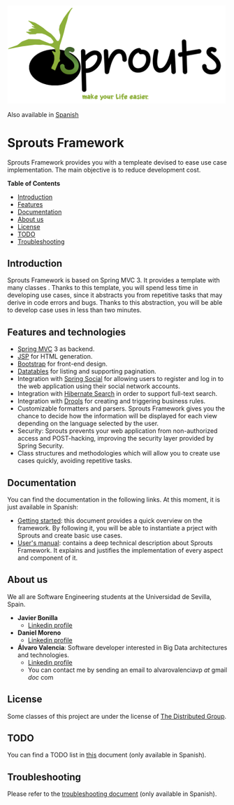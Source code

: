 <img src="https://github.com/Sprouts-Framework/Sprouts-Project/blob/master/doc/img/Sprouts%20-%20Banner.png" width="500">

Also available in [Spanish](doc/README_ES.md)
# Sprouts Framework
Sprouts Framework provides you with a templeate devised to ease use case implementation. The main objective is to reduce development cost.

**Table of Contents**
- [Introduction](#introduction)
- [Features](#features-and-technologies)
- [Documentation](#documentation)
- [About us](#about-us)
- [License](#license)
- [TODO](#todo)
- [Troubleshooting](#troubleshooting)

## Introduction 
Sprouts Framework is based on Spring MVC 3. It provides a template with many classes . Thanks to this template, you will spend less time in developing use cases, since it abstracts you from repetitive tasks that may derive in code errors and bugs. Thanks to this abstraction, you will be able to develop case uses in less than two minutes.
## Features and technologies
- [Spring MVC](http://projects.spring.io/spring-framework/) 3 as backend.
- [JSP](http://www.oracle.com/technetwork/java/javaee/jsp/index.html) for HTML generation.
- [Bootstrap](http://getbootstrap.com/) for front-end design.
- [Datatables](https://datatables.net/) for listing and supporting pagination.
- Integration with [Spring Social](http://projects.spring.io/spring-social/) for allowing users to register and log in to the web application using their social network accounts.
- Integration with [Hibernate Search](http://hibernate.org/search/) in order to support full-text search.
- Integration with [Drools](https://www.drools.org/) for creating and triggering business rules.
- Customizable formatters and parsers. Sprouts Framework gives you the chance to decide how the information will be displayed for each view depending on the language selected by the user.
- Security: Sprouts prevents your web application from non-authorized access and POST-hacking, improving the security layer provided by Spring Security.
- Class structures and methodologies which will allow you to create use cases quickly, avoiding repetitive tasks. 

## Documentation
You can find the documentation in the following links. At this moment, it is just available in Spanish:
- [Getting started](https://github.com/Sprouts-Framework/Sprouts-Project/blob/master/doc/Sprouts%20Framework%20-%20Getting%20Sarted.pdf): this document provides a quick overview on the framework. By following it, you will be able to instantiate a prject with Sprouts and create basic use cases.
- [User's manual](https://github.com/Sprouts-Framework/Sprouts-Project/blob/master/doc/Sprouts%20Framework%20-%20%20Manual%20de%20Usuario.pdf): contains a deep technical description about Sprouts Framework. It explains and justifies the implementation of every aspect and component of it.

## About us
We all are Software Engineering students at the Universidad de Sevilla, Spain.

- **Javier Bonilla**
  * [Linkedin profile](https://www.linkedin.com/in/javier-bonilla/)
- **Daniel Moreno**
  * [Linkedin profile](https://www.linkedin.com/in/daniel-moreno-380a44128/)
- **Álvaro Valencia**: Software developer interested in Big Data architectures and technologies.
  * [Linkedin profile](www.linkedin.com/in/alvaro-valencia)
  * You can contact me by sending an email to alvarovalenciavp _at_ gmail _doc_ com

## License
Some classes of this project are under the license of [The Distributed Group](http://www.tdg-seville.info/License.html).

## TODO
You can find a TODO list in [this](https://github.com/Sprouts-Framework/Sprouts-Project/blob/master/doc/Anexo%20-%20Futuribles.pdf) document (only available in Spanish).

## Troubleshooting
Please refer to the [troubleshooting document](https://github.com/Sprouts-Framework/Sprouts-Project/blob/master/doc/Anexo%20-%20Problemas%20encontrados.pdf) (only available in Spanish).
